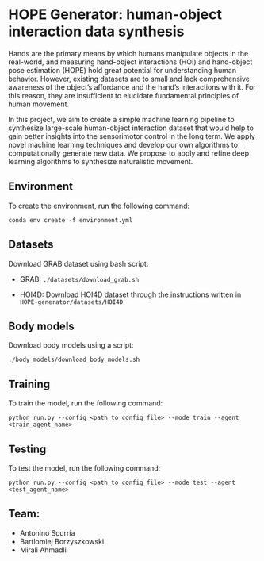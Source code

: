 # HOPE Generator: human-object interaction data synthesis

Hands are the primary means by which humans manipulate objects in the real-world, and measuring hand-object interactions (HOI) and hand-object pose estimation (HOPE) hold great potential for understanding human behavior. However, existing datasets are to small and lack comprehensive awareness of the object’s affordance and the hand’s interactions with it. For this reason, they are insufficient to elucidate fundamental principles of human movement.

In this project, we aim to create a simple machine learning pipeline to synthesize large-scale human-object interaction dataset that would help to gain better insights into the sensorimotor control in the long term. We apply novel machine learning techniques and develop our own algorithms to computationally generate new data. We propose to apply and refine deep learning algorithms to synthesize naturalistic movement.


## Environment

To create the environment, run the following command:

`conda env create -f environment.yml`

## Datasets

Download GRAB dataset using bash script:

- GRAB: `./datasets/download_grab.sh`

- HOI4D: Download HOI4D dataset through the instructions written in `HOPE-generator/datasets/HOI4D`

## Body models

Download body models using a script:

`./body_models/download_body_models.sh`

## Training

To train the model, run the following command:

`python run.py --config <path_to_config_file> --mode train --agent <train_agent_name>`

## Testing

To test the model, run the following command:

`python run.py --config <path_to_config_file> --mode test --agent <test_agent_name>`


## Team:
* Antonino Scurria
* Bartlomiej Borzyszkowski
* Mirali Ahmadli
